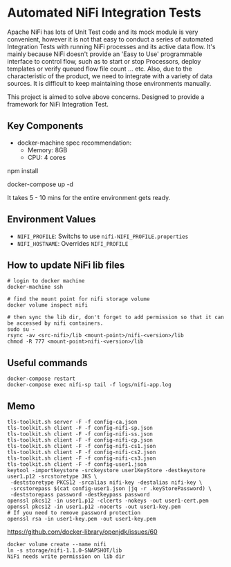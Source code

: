 # Automated NiFi Integration Tests

Apache NiFi has lots of Unit Test code and its mock module is very convenient, however it is not that easy to conduct a series of automated Integration Tests with running NiFi processes and its active data flow.
It's mainly because NiFi doesn't provide an 'Easy to Use' programmable interface to control flow, such as to start or stop Processors, deploy templates or verify queued flow file count ... etc.
Also, due to the characteristic of the product, we need to integrate with a variety of data sources. It is difficult to keep maintaining those environments manually.

This project is aimed to solve above concerns. Designed to provide a framework for NiFi Integration Test.

## Key Components



- docker-machine spec recommendation:
  - Memory: 8GB
  - CPU: 4 cores

npm install

docker-compose up -d

It takes 5 - 10 mins for the entire environment gets ready.

## Environment Values

- `NIFI_PROFILE`: Switchs to use `nifi-NIFI_PROFILE.properties`
- `NIFI_HOSTNAME`: Overrides `NIFI_PROFILE`

## How to update NiFi lib files

```
# login to docker machine
docker-machine ssh

# find the mount point for nifi storage volume
docker volume inspect nifi

# then sync the lib dir, don't forget to add permission so that it can be accessed by nifi containers.
sudo su - 
rsync -av <src-nifi>/lib <mount-point>/nifi-<version>/lib
chmod -R 777 <mount-point>nifi-<version>/lib
```

## Useful commands

```
docker-compose restart
docker-compose exec nifi-sp tail -f logs/nifi-app.log
```

## Memo

```
tls-toolkit.sh server -F -f config-ca.json
tls-toolkit.sh client -F -f config-nifi-sp.json
tls-toolkit.sh client -F -f config-nifi-ss.json
tls-toolkit.sh client -F -f config-nifi-cp.json
tls-toolkit.sh client -F -f config-nifi-cs1.json
tls-toolkit.sh client -F -f config-nifi-cs2.json
tls-toolkit.sh client -F -f config-nifi-cs3.json
tls-toolkit.sh client -F -f config-user1.json
keytool -importkeystore -srckeystore user1KeyStore -destkeystore user1.p12 -srcstoretype JKS \
 -deststoretype PKCS12 -srcalias nifi-key -destalias nifi-key \
 -srcstorepass $(cat config-user1.json |jq -r .keyStorePassword) \
 -deststorepass password -destkeypass password
openssl pkcs12 -in user1.p12 -clcerts -nokeys -out user1-cert.pem
openssl pkcs12 -in user1.p12 -nocerts -out user1-key.pem
# If you need to remove password protection
openssl rsa -in user1-key.pem -out user1-key.pem
```

https://github.com/docker-library/openjdk/issues/60

```
docker volume create --name nifi
ln -s storage/nifi-1.1.0-SNAPSHOT/lib
NiFi needs write permission on lib dir
```
